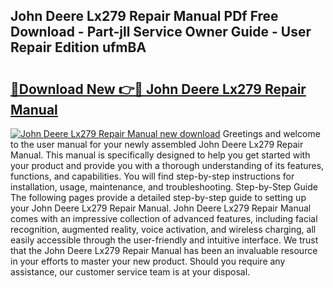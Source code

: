 ## John Deere Lx279 Repair Manual PDf Free Download - Part-jll Service Owner Guide - User Repair Edition ufmBA

# <h2><a href="http://bc92874.oget.top/?id=John+Deere+Lx279+Repair+Manual">🔗Download New 👉🔴 John Deere Lx279 Repair Manual</a></h2>

[![John Deere Lx279 Repair Manual new download](https://i.imgur.com/5g1atiW.png)](http://bc92874.oget.top/?id=John+Deere+Lx279+Repair+Manual)
Greetings and welcome to the user manual for your newly assembled John Deere Lx279 Repair Manual. This manual is specifically designed to help you get started with your product and provide you with a thorough understanding of its features, functions, and capabilities. You will find step-by-step instructions for installation, usage, maintenance, and troubleshooting. Step-by-Step Guide The following pages provide a detailed step-by-step guide to setting up your John Deere Lx279 Repair Manual. John Deere Lx279 Repair Manual comes with an impressive collection of advanced features, including facial recognition, augmented reality, voice activation, and wireless charging, all easily accessible through the user-friendly and intuitive interface. We trust that the John Deere Lx279 Repair Manual has been an invaluable resource in your efforts to master your new product. Should you require any assistance, our customer service team is at your disposal.
